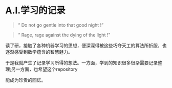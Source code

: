 # A.I.学习的记录
>“ Do not go gentle into that good night !”

>“ Rage, rage against the dying of the light !”



读了研，接触了各种机器学习的思想，便深深得被这些巧夺天工的算法所折服，也逐渐感受到数学蕴含的智慧魅力。

于是我就产生了记录学习所得的想法。一方面，学到的知识很多很杂需要记录整理;另一方面，也希望这个repository 

能成为珍贵的回忆。